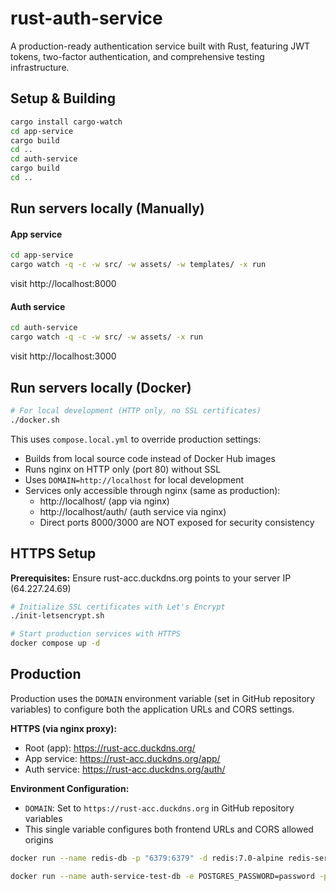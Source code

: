 # rust-auth-service

A production-ready authentication service built with Rust, featuring JWT tokens, two-factor authentication, and comprehensive testing infrastructure.

## Setup & Building

```bash
cargo install cargo-watch
cd app-service
cargo build
cd ..
cd auth-service
cargo build
cd ..
```

## Run servers locally (Manually)

#### App service

```bash
cd app-service
cargo watch -q -c -w src/ -w assets/ -w templates/ -x run
```

visit http://localhost:8000

#### Auth service

```bash
cd auth-service
cargo watch -q -c -w src/ -w assets/ -x run
```

visit http://localhost:3000

## Run servers locally (Docker)

```bash
# For local development (HTTP only, no SSL certificates)
./docker.sh
```

This uses `compose.local.yml` to override production settings:

- Builds from local source code instead of Docker Hub images
- Runs nginx on HTTP only (port 80) without SSL
- Uses `DOMAIN=http://localhost` for local development
- Services only accessible through nginx (same as production):
  - http://localhost/ (app via nginx)
  - http://localhost/auth/ (auth service via nginx)
  - Direct ports 8000/3000 are NOT exposed for security consistency

## HTTPS Setup

**Prerequisites:** Ensure rust-acc.duckdns.org points to your server IP (64.227.24.69)

```bash
# Initialize SSL certificates with Let's Encrypt
./init-letsencrypt.sh

# Start production services with HTTPS
docker compose up -d
```

## Production

Production uses the `DOMAIN` environment variable (set in GitHub repository variables) to configure both the application URLs and CORS settings.

**HTTPS (via nginx proxy):**

- Root (app): https://rust-acc.duckdns.org/
- App service: https://rust-acc.duckdns.org/app/
- Auth service: https://rust-acc.duckdns.org/auth/

**Environment Configuration:**

- `DOMAIN`: Set to `https://rust-acc.duckdns.org` in GitHub repository variables
- This single variable configures both frontend URLs and CORS allowed origins

```bash
docker run --name redis-db -p "6379:6379" -d redis:7.0-alpine redis-server --requirepass password
```

```bash
docker run --name auth-service-test-db -e POSTGRES_PASSWORD=password -p 5432:5432 -d postgres:15.2-alpine
```
